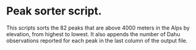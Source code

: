 # Peak sorter script.
This scripts sorts the 82 peaks that are above 4000 meters in the Alps by elevation, from
highest to lowest.
It also appends the number of Dahu observations reported for each peak in the last column of
the output file.
